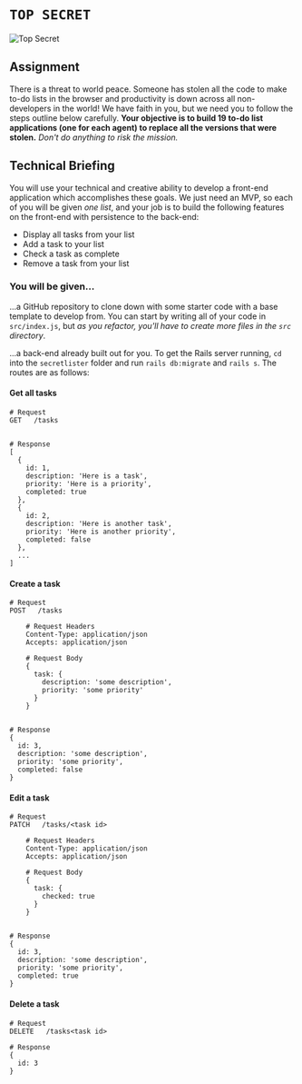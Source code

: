 # `TOP SECRET`
![Top Secret](http://www.kriegsfeldnp.com/misc_photos/TSDem.jpg)

## Assignment
There is a threat to world peace. Someone has stolen all the code to make to-do lists in the browser and productivity is down across all non-developers in the world! We have faith in you, but we need you to follow the steps outline below carefully. **Your objective is to build 19 to-do list applications (one for each agent) to replace all the versions that were stolen.** _Don't do anything to risk the mission._

## Technical Briefing
You will use your technical and creative ability to develop a front-end application which accomplishes these goals. We just need an MVP, so each of you will be given _one list_, and your job is to build the following features on the front-end with persistence to the back-end:
  * Display all tasks from your list
  * Add a task to your list
  * Check a task as complete
  * Remove a task from your list


### You will be given...
...a GitHub repository to clone down with some starter code with a base template to develop from. You can start by writing all of your code in `src/index.js`, but _as you refactor, you'll have to create more files in the `src` directory_.

...a back-end already built out for you. To get the Rails server running, `cd` into the `secretlister` folder and run `rails db:migrate` and `rails s`. The routes are as follows:

#### Get all tasks
```
# Request
GET   /tasks


# Response
[
  {
    id: 1,
    description: 'Here is a task',
    priority: 'Here is a priority',
    completed: true
  },
  {
    id: 2,
    description: 'Here is another task',
    priority: 'Here is another priority',
    completed: false
  },
  ...
]
```

#### Create a task
```
# Request
POST   /tasks

    # Request Headers
    Content-Type: application/json
    Accepts: application/json

    # Request Body
    {
      task: {
        description: 'some description',
        priority: 'some priority'
      }
    }


# Response
{
  id: 3,
  description: 'some description',
  priority: 'some priority',
  completed: false
}
```

#### Edit a task
```
# Request
PATCH   /tasks/<task id>

    # Request Headers
    Content-Type: application/json
    Accepts: application/json

    # Request Body
    {
      task: {
        checked: true
      }
    }


# Response
{
  id: 3,
  description: 'some description',
  priority: 'some priority',
  completed: true
}
```

#### Delete a task
```
# Request
DELETE   /tasks<task id>

# Response
{
  id: 3
}
```

